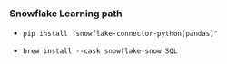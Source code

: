 ### Snowflake Learning path


* `pip install "snowflake-connector-python[pandas]"`

* `brew install --cask snowflake-snow SQL`
